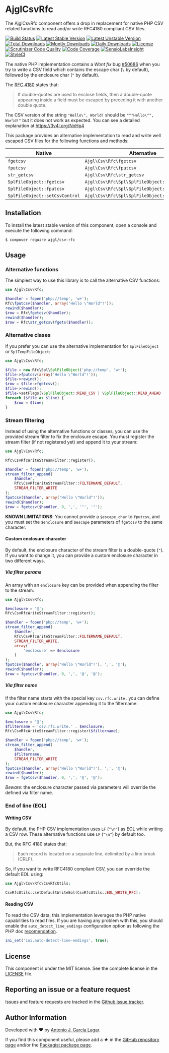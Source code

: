 AjglCsvRfc
==========

The AjglCsvRfc component offers a drop in replacement for native PHP CSV related functions to read and/or write RFC4180
compliant CSV files.

[![Build Status](https://travis-ci.org/ajgarlag/AjglCsvRfc.png?branch=master)](https://travis-ci.org/ajgarlag/AjglCsvRfc)
[![Latest Stable Version](https://poser.pugx.org/ajgl/csv-rfc/v/stable.png)](https://packagist.org/packages/ajgl/csv-rfc)
[![Latest Unstable Version](https://poser.pugx.org/ajgl/csv-rfc/v/unstable.png)](https://packagist.org/packages/ajgl/csv-rfc)
[![Total Downloads](https://poser.pugx.org/ajgl/csv-rfc/downloads.png)](https://packagist.org/packages/ajgl/csv-rfc)
[![Montly Downloads](https://poser.pugx.org/ajgl/csv-rfc/d/monthly.png)](https://packagist.org/packages/ajgl/csv-rfc)
[![Daily Downloads](https://poser.pugx.org/ajgl/csv-rfc/d/daily.png)](https://packagist.org/packages/ajgl/csv-rfc)
[![License](https://poser.pugx.org/ajgl/csv-rfc/license.png)](https://packagist.org/packages/ajgl/csv-rfc)
[![Scrutinizer Code Quality](https://scrutinizer-ci.com/g/ajgarlag/AjglCsvRfc/badges/quality-score.png?b=master)](https://scrutinizer-ci.com/g/ajgarlag/AjglCsvRfc/?branch=master)
[![Code Coverage](https://scrutinizer-ci.com/g/ajgarlag/AjglCsvRfc/badges/coverage.png?b=master)](https://scrutinizer-ci.com/g/ajgarlag/AjglCsvRfc/?branch=master)
[![SensioLabsInsight](https://insight.sensiolabs.com/projects/7218debc-6c07-4a60-9b0b-e08103c1e0b2/mini.png)](https://insight.sensiolabs.com/projects/7218debc-6c07-4a60-9b0b-e08103c1e0b2)
[![StyleCI](https://styleci.io/repos/52462082/shield)](https://styleci.io/repos/52462082)

The native PHP implementation contains a *Wont fix* bug [#50686] when you try to write a CSV field which contains the
escape char (`\` by default), followed by the enclosure char (`"` by default).

The [RFC 4180] states that:
> If double-quotes are used to enclose fields, then a double-quote
> appearing inside a field must be escaped by preceding it with
> another double quote.

The CSV version of the string `"Hello\", World!` should be `"""Hello\"", World!"` but it does not work as expected. You
can see a detailed explanation at https://3v4l.org/NnHp4

This package provides an alternative implementation to read and write well escaped CSV files for the following functions
and methods:

| Native | Alternative |
| ------ | ----------- |
| `fgetcsv`  | `Ajgl\Csv\Rfc\fgetcsv`  |
| `fputcsv`  | `Ajgl\Csv\Rfc\fputcsv`  |
| `str_getcsv`  | `Ajgl\Csv\Rfc\str_getcsv`  |
| `SplFileObject::fgetcsv`  | `Ajgl\Csv\Rfc\Spl\SplFileObject::fgetcsv`  |
| `SplFileObject::fputcsv`  | `Ajgl\Csv\Rfc\Spl\SplFileObject::fputcsv`  |
| `SplFileObject::setCsvControl`  | `Ajgl\Csv\Rfc\Spl\SplFileObject::setCsvControl`  |


Installation
------------

To install the latest stable version of this component, open a console and execute the following command:
```
$ composer require ajgl/csv-rfc
```


Usage
-----

### Alternative functions

The simplest way to use this library is to call the alternative CSV functions:
```php
use Ajgl\Csv\Rfc;

$handler = fopen('php://temp', 'w+');
Rfc\fputcsv($handler, array('Hello \"World"!'));
rewind($handler);
$row = Rfc\fgetcsv($handler);
rewind($handler);
$row = Rfc\str_getcsv(fgets($handler));
```

### Alternative clases

If you prefer you can use the alternative implementation for `SplFileObject` or `SplTempFileObject`:
```php
use Ajgl\Csv\Rfc;

$file = new Rfc\Spl\SplFileObject('php://temp', 'w+');
$file->fputcsv(array('Hello \"World"!'));
$file->rewind();
$row = $file->fgetcsv();
$file->rewind();
$file->setFlags(\SplFileObject::READ_CSV | \SplFileObject::READ_AHEAD | \SplFileObject::SKIP_EMPTY);
foreach ($file as $line) {
    $row = $line;
}
```

### Stream filtering

Instead of using the alternative functions or classes, you can use the provided stream filter to fix the enclosure
escape. You must register the stream filter (if not registered yet) and append it to your stream:
```php
use Ajgl\Csv\Rfc;

Rfc\CsvRfcWriteStreamFilter::register();

$handler = fopen('php://temp', 'w+');
stream_filter_append(
    $handler,
    Rfc\CsvRfcWriteStreamFilter::FILTERNAME_DEFAULT,
    STREAM_FILTER_WRITE
);
fputcsv($handler, array('Hello \"World"!'));
rewind($handler);
$row = fgetcsv($handler, 0, ',', '"', '"');
```

**KNOWN LIMITATIONS**: You cannot provide a `$escape_char` to `fputcsv`, and you must set the `$enclosure` and `$escape`
parameters of `fgetcsv` to the same character.


#### Custom enclosure character

By default, the enclosure character of the stream filter is a double-quote (`"`). If you want to change it, you can
provide a custom enclosure character in two different ways.

##### Via filter params

An array with an `enclosure` key can be provided when appending the filter to the stream:

```php
use Ajgl\Csv\Rfc;

$enclosure = '@';
Rfc\CsvRfcWriteStreamFilter::register();

$handler = fopen('php://temp', 'w+');
stream_filter_append(
    $handler,
    Rfc\CsvRfcWriteStreamFilter::FILTERNAME_DEFAULT,
    STREAM_FILTER_WRITE,
    array(
        'enclosure' => $enclosure
    )
);
fputcsv($handler, array('Hello \"World"!'), ',', '@');
rewind($handler);
$row = fgetcsv($handler, 0, ',', '@', '@');
```

##### Via filter name

If the filter name starts with the special key `csv.rfc.write.` you can define your custom enclosure character appending
it to the filtername:

```php
use Ajgl\Csv\Rfc;

$enclosure = '@';
$filtername = 'csv.rfc.write.' . $enclosure;
Rfc\CsvRfcWriteStreamFilter::register($filtername);

$handler = fopen('php://temp', 'w+');
stream_filter_append(
    $handler,
    $filtername,
    STREAM_FILTER_WRITE
);
fputcsv($handler, array('Hello \"World"!'), ',', '@');
rewind($handler);
$row = fgetcsv($handler, 0, ',', '@', '@');
```

*Beware*: the enclosure character passed via parameters will override the defined via filter name.


### End of line (EOL)

#### Writing CSV
By default, the PHP CSV implementation uses `LF` (`"\n"`) as EOL while writing a CSV row. These alternative functions
use `LF` (`"\n"`) by default too.

But, the RFC 4180 states that:
> Each record is located on a separate line, delimited by a line
> break (CRLF).

So, if you want to write RFC4180 compliant CSV, you can override the default EOL using:
```php
use Ajgl\Csv\Rfc\CsvRfcUtils;

CsvRfcUtils::setDefaultWriteEol(CsvRfcUtils::EOL_WRITE_RFC);
```

#### Reading CSV
To read the CSV data, this implementation leverages the PHP native capabilities to read files. If you are having any
problem with this, you should enable the `auto_detect_line_endings` configuration option as following the PHP doc
[recomendation](https://secure.php.net/manual/en/filesystem.configuration.php#ini.auto-detect-line-endings).
```php
ini_set('ini.auto-detect-line-endings', true);
```


License
-------

This component is under the MIT license. See the complete license in the [LICENSE] file.


Reporting an issue or a feature request
---------------------------------------

Issues and feature requests are tracked in the [Github issue tracker].


Author Information
------------------

Developed with ♥ by [Antonio J. García Lagar].

If you find this component useful, please add a ★ in the [GitHub repository page] and/or the [Packagist package page].

[#50686]: https://bugs.php.net/bug.php?id=50686
[RFC 4180]: https://tools.ietf.org/html/rfc4180
[LICENSE]: LICENSE
[Github issue tracker]: https://github.com/ajgarlag/AjglCsvRfc/issues
[Antonio J. García Lagar]: http://aj.garcialagar.es
[GitHub repository page]: https://github.com/ajgarlag/AjglCsvRfc
[Packagist package page]: https://packagist.org/packages/ajgl/csv-rfc
